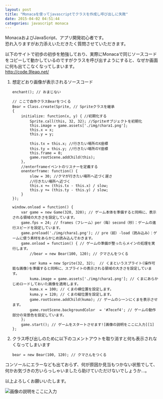 ```yaml
---
layout: post
title: "Monacaを使ってjavascriptでクラスを作成し呼び出しに失敗"
date: 2015-04-02 04:51:44
categories: javascript monaca
---
```

<p>MonacaおよびJavaScript、アプリ開発初心者です。<br>
恐れ入りますがお力添えいただきたく質問させていただきます。</p>

<p>以下のサイトで初歩の初歩を勉強しており、実際にMonacaで同じソースコードをコピーして動かしているのですがクラスを呼び出すようにすると、なぜか画面に何も出てこなくなってしまいます。<br>
<a href="http://code.9leap.net/" rel="nofollow noreferrer">http://code.9leap.net/</a></p>

<ol>
<li><p>想定どおり画像が表示されるソースコード</p>

<pre><code>enchant(); // おまじない

// ここで自作クラスBearをつくる
Bear = Class.create(Sprite, // Spriteクラスを継承
{
    initialize: function(x, y) { //初期化する
        Sprite.call(this, 32, 32); //Spriteオブジェクトを初期化
        this.image = game.assets['./img/chara1.png'];
        this.x = x;
        this.y = y;

        this.tx = this.x; //行きたい場所のX座標
        this.ty = this.y; //行きたい場所のY座標
        this.frame = 0;
        game.rootScene.addChild(this);
    },
    //enterframeイベントのリスナーを定義する
    onenterframe: function() {
        slow = 30; //クマが行きたい場所へ近づく遅さ
        //行きたい場所へ近づく
        this.x += (this.tx - this.x) / slow;
        this.y += (this.ty - this.y) / slow;
    }
});

window.onload = function() {
    var game = new Game(320, 320); // ゲーム本体を準備すると同時に、表示される領域の大きさを設定しています。
    game.fps = 24; // frames（フレーム）per（毎）second（秒）：ゲームの進行スピードを設定しています。
    game.preload('./img/chara1.png'); // pre（前）-load（読み込み）：ゲームに使う素材をあらかじめ読み込んでおきます。
    game.onload = function() { // ゲームの準備が整ったらメインの処理を実行します。
        //bear = new Bear(100, 120); // クマさんをつくる  

        var kuma = new Sprite(32, 32);  // くまというスプライト(操作可能な画像)を準備すると同時に、スプライトの表示される領域の大きさを設定しています。
        kuma.image = game.assets['./img/chara1.png']; // くまにあらかじめロードしておいた画像を適用します。
        kuma.x = 100; // くまの横位置を設定します。
        kuma.y = 120; // くまの縦位置を設定します。
        game.rootScene.addChild(kuma); // ゲームのシーンにくまを表示させます。
        game.rootScene.backgroundColor  = '#7ecef4'; // ゲームの動作部分の背景色を設定しています。
    };
    game.start(); // ゲームをスタートさせます![画像の説明をここに入力][1]        
};
</code></pre></li>
<li><p>クラス呼び出しのために以下のコメントアウトを取り消すと何も表示されなくなってしまいます</p>

<pre><code>bear = new Bear(100, 120); // クマさんをつくる 
</code></pre></li>
</ol>

<p>コンソールにエラーなども出ておらず、何が原因か見当もつかない状態でして、何かお気づきの方いらっしゃいましたら助けていただけないでしょうか…。</p>

<p>以上よろしくお願いいたします。</p>

<p><img src="https://i.stack.imgur.com/yYS5N.png" alt="画像の説明をここに入力"></p>

